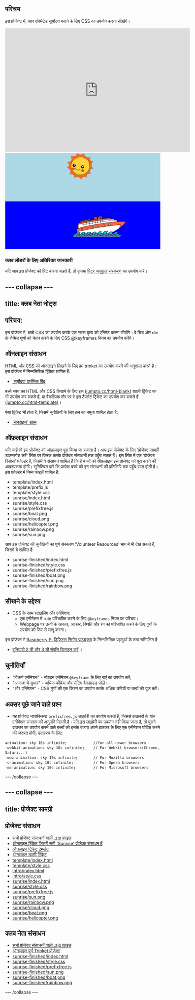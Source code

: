 ## परिचय

इस प्रोजेक्ट में, आप एनिमेटेड सूर्योदय बनाने के लिए CSS का उपयोग करना सीखेंगे।

<div class="trinket">
  <iframe src="https://trinket.io/embed/html/abcc0284a3?outputOnly=true&start=result" width="600" height="400" frameborder="0" marginwidth="0" marginheight="0" allowfullscreen>
  </iframe>
  <img src="images/sunrise-final.png">
</div>

### क्लब लीडरों के लिए अतिरिक्त जानकारी

यदि आप इस प्रोजेक्ट को प्रिंट करना चाहते हैं, तो कृपया [प्रिंटर अनुकूल संस्करण](https://projects.raspberrypi.org/hi-IN/projects/sunrise/print) का उपयोग करें।

--- collapse ---
---
title: क्लब नेता नोट्स
---

## परिचय:

इस प्रोजेक्ट में, बच्चे CSS का उपयोग करके एक सरल दृश्य को एनिमेट करना सीखेंगे। वे चित्र और div के विभिन्न गुणों को चेतन करने के लिए CSS @keyframes नियम का उपयोग करेंगे।

## ऑनलाइन संसाधन

HTML और CSS को ऑनलाइन लिखने के लिए हम trinket का उपयोग करने की अनुशंसा करते हैं। इस प्रोजेक्ट में निम्नलिखित ट्रिंकेट शामिल हैं:

+ ['सूर्योदय' प्रारंभिक बिंदु](http://jumpto.cc/web-sunrise)

बच्चे स्वयं का HTML और CSS लिखने के लिए इस [(jumpto.cc/html-blank)](http://jumpto.cc/html-blank) खाली ट्रिंकेट का भी उपयोग कर सकते हैं, या वैकल्पिक तौर पर वे इस टैंपलेट ट्रिंकेट का उपयोग कर सकते हैं [(jumpto.cc/html-template)](http://jumpto.cc/html-template)।

ऐसा ट्रिंकेट भी होता है, जिसमें चुनौतियों के लिए हल का नमूना शामिल होता है:

+ ['सनराइज' खत्म](https://trinket.io/html/abcc0284a3)

## ऑफ़लाइन संसाधन

यदि चाहें तो इस प्रोजेक्ट को [ऑफ़लाइन पूरा](../offline.html) किया जा सकता है। आप इस प्रोजेक्ट के लिए 'प्रोजेक्ट सामग्री डाउनलोड करें' लिंक पर क्लिक करके प्रोजेक्ट संसाधनों तक पहुँच सकते हैं। इस लिंक में एक 'प्रोजेक्ट रिसोर्स' फ़ोल्डर है, जिसमें वे संसाधन शामिल हैं जिन्हें बच्चों को ऑफ़लाइन इस प्रोजेक्ट को पूरा करने की आवश्यकता होगी। सुनिश्चित करें कि प्रत्येक बच्चे को इन संसाधनों की प्रतिलिपि तक पहुँच प्राप्त होती है। इस फ़ोल्डर में निम्न फाइलें शामिल हैं:

+ template/index.html
+ template/prefix.js
+ template/style.css
+ sunrise/index.html
+ sunrise/style.css
+ sunrise/prefixfree.js
+ sunrise/boat.png
+ sunrise/cloud.png
+ sunrise/helicopter.png
+ sunrise/rainbow.png
+ sunrise/sun.png

आप इस प्रोजेक्ट की चुनौतियों का पूर्ण संस्करण ‘Volunteer Resources’ भाग में भी देख सकते हैं, जिसमें ये शामिल हैं:

+ sunrise-finished/index.html
+ sunrise-finished/style.css
+ sunrise-finished/prefixfree.js
+ sunrise-finished/boat.png
+ sunrise-finished/sun.png
+ sunrise-finished/rainbow.png

## सीखने के उद्देश्य

+ CSS के साथ स्टाइलिंग और एनीमेशन: 
  + एक एनीमेशन में rule परिभाषित करने के लिए `@keyframes` नियम का परिचय।
  + Webpage पर तत्वों के आकार, आकार, स्थिति और रंग को परिभाषित करने के लिए गुणों के उपयोग को फिर से लागू करना।

इस प्रोजेक्ट में [Raspberry Pi डिजिटल निर्माण पाठ्यक्रम](http://rpf.io/curriculum) के निम्नलिखित पहलुओं के तत्व सम्मिलित हैं:

+ [बुनियादी 2 डी और 3 डी संपत्ति डिजाइन करें](https://www.raspberrypi.org/curriculum/design/creator) ।

## चुनौतियाँ

+ "विकर्ण एनीमेशन" - संपादन एनीमेशन `@keyframe` के लिए बाएं का उपयोग करें;
+ "आकाश में सुधार" - अधिक कीफ्रेम और सेटिंग बैकग्राउंड जोड़ें।
+ "और एनिमेशन" - CSS गुणों की एक किस्म का उपयोग करके अधिक छवियों या तत्वों को यूज़ करें। 

## अक्सर पूछे जाने वाले प्रश्न
    
+ यह प्रोजेक्ट जावास्क्रिप्ट `prefixfree.js` लाइब्रेरी का उपयोग करती है, जिससे ब्राउज़रों के बीच एनीमेशन संगतता की अनुमति मिलती है। यदि इस लाइब्रेरी का उपयोग नहीं किया जाता है, तो पुराने ब्राउज़र का उपयोग करने वाले बच्चों को इसके बजाय अपने ब्राउज़र के लिए एक एनीमेशन घोषित करने की जरुरत होगी, उदाहरण के लिए:

```
animation: sky 10s infinite;            //for all newer browsers
-webkit-animation: sky 10s infinite;    // For Webkit browsers(Chrome, Safari...)
-moz-animation: sky 10s infinite;       // For Mozilla browsers
-o-animation: sky 10s infinite;         // For Opera browsers
-ms-animation: sky 10s infinite;        // For Microsoft browsers 
```
--- /collapse ---
        
--- collapse ---
---
title: प्रोजेक्ट सामग्री
---        
## प्रोजेक्ट संसाधन
        
+ [सभी प्रोजेक्ट संसाधनों वाली .zip फ़ाइल](https://github.com/raspberrypilearning/sunrise/raw/master/hi-IN/resources/sunrise-project-resources.zip)
+ [ऑनलाइन ट्रिंकेट जिसमें सभी 'Sunrise' प्रोजेक्ट संसाधन हैं](http://jumpto.cc/web-sunrise)
+ [ऑनलाइन ट्रिंकेट टेम्प्लेट](http://jumpto.cc/trinket-template)
+ [ऑनलाइन खाली ट्रिंकेट](http://jumpto.cc/trinket-blank)
+ [template/index.html](https://github.com/raspberrypilearning/sunrise/raw/master/hi-IN/resources/template-index.html)
+ [template/style.css](https://github.com/raspberrypilearning/sunrise/raw/master/hi-IN/resources/template-style.css)
+ [intro/index.html](https://github.com/raspberrypilearning/sunrise/raw/master/hi-IN/resources/intro-index.html)
+ [intro/style.css](https://github.com/raspberrypilearning/sunrise/raw/master/hi-IN/resources/intro-style.css)
+ [sunrise/index.html](https://github.com/raspberrypilearning/sunrise/raw/master/hi-IN/resources/sunrise-index.html)
+ [sunrise/style.css](https://github.com/raspberrypilearning/sunrise/raw/master/hi-IN/resources/sunrise-style.css)
+ [sunrise/prefixfree.js](https://github.com/raspberrypilearning/sunrise/raw/master/hi-IN/resources/sunrise-prefixfree.js)
+ [sunrise/sun.png](https://github.com/raspberrypilearning/sunrise/raw/master/hi-IN/resources/sunrise-sun.png)
+ [sunrise/rainbow.png](https://github.com/raspberrypilearning/sunrise/raw/master/hi-IN/resources/sunrise-rainbow.png)
+ [sunrise/cloud.png](https://github.com/raspberrypilearning/sunrise/raw/master/hi-IN/resources/sunrise-cloud.png)
+ [sunrise/boat.png](https://github.com/raspberrypilearning/sunrise/raw/master/hi-IN/resources/sunrise-boat.png)
+ [sunrise/helicopter.png](https://github.com/raspberrypilearning/sunrise/raw/master/hi-IN/resources/sunrise-helicopter.png)

## क्लब नेता संसाधन
        
+ [सभी प्रोजेक्ट संसाधनों वाली .zip फ़ाइल](https://github.com/raspberrypilearning/sunrise/raw/master/hi-IN/resources/sunrise-volunteer-resources.zip)
+ [ऑनलाइन पूर्ण Trinket प्रोजेक्ट](https://trinket.io/html/abcc0284a3)
+ [sunrise-finished/index.html](https://github.com/raspberrypilearning/sunrise/raw/master/hi-IN/resources/sunrise-finished-index.html)
+ [sunrise-finished/style.css](https://github.com/raspberrypilearning/sunrise/raw/master/hi-IN/resources/sunrise-finished-style.css)
+ [sunrise-finished/prefixfree.js](https://github.com/raspberrypilearning/sunrise/raw/master/hi-IN/resources/sunrise-finished-prefixfree.js)
+ [sunrise-finished/sun.png](https://github.com/raspberrypilearning/sunrise/raw/master/hi-IN/resources/sunrise-finished-sun.png)
+ [sunrise-finished/boat.png](https://github.com/raspberrypilearning/sunrise/raw/master/hi-IN/resources/sunrise-finished-boat.png)
+ [sunrise-finished/rainbow.png](https://github.com/raspberrypilearning/sunrise/raw/master/hi-IN/resources/sunrise-finished-rainbow.png)

--- /collapse ---